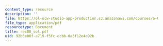 ```yaml
---
content_type: resource
description: ''
file: https://ol-ocw-studio-app-production.s3.amazonaws.com/courses/6-041-probabilistic-systems-analysis-and-applied-probability-spring-2006/92b5e00fa719f5fcecbb0a3f12e4e92b_rec08_sol.pdf
file_type: application/pdf
resourcetype: Document
title: rec08_sol.pdf
uid: 92b5e00f-a719-f5fc-ecbb-0a3f12e4e92b
---
```

